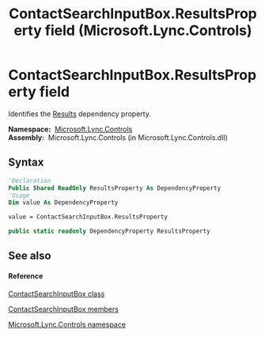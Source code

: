﻿---
title: ContactSearchInputBox.ResultsProperty field (Microsoft.Lync.Controls)
TOCTitle: ResultsProperty field
ms:assetid: F:Microsoft.Lync.Controls.ContactSearchInputBox.ResultsProperty_DI_3_UC_OCS14MrefLyncWPF
ms:mtpsurl: https://msdn.microsoft.com/en-us/library/microsoft.lync.controls.contactsearchinputbox.resultsproperty_di_3_uc_ocs14mreflyncwpf(v=office.15)
ms:contentKeyID: 48593520
ms.date: 07/28/2014
mtps_version: v=office.15
f1_keywords:
- Microsoft.Lync.Controls.ContactSearchInputBox.ResultsProperty
dev_langs:
- CSharp
- JScript
- VB
- other
---

# ContactSearchInputBox.ResultsProperty field

Identifies the [Results](contactsearchinputbox-results-property-microsoft-lync-controls_1.md) dependency property.

**Namespace:**  [Microsoft.Lync.Controls](microsoft-lync-controls-namespace_1.md)  
**Assembly:**  Microsoft.Lync.Controls (in Microsoft.Lync.Controls.dll)

## Syntax

``` vb
'Declaration
Public Shared ReadOnly ResultsProperty As DependencyProperty
'Usage
Dim value As DependencyProperty

value = ContactSearchInputBox.ResultsProperty
```

``` csharp
public static readonly DependencyProperty ResultsProperty
```

## See also

#### Reference

[ContactSearchInputBox class](contactsearchinputbox-class-microsoft-lync-controls_1.md)

[ContactSearchInputBox members](contactsearchinputbox-members-microsoft-lync-controls_1.md)

[Microsoft.Lync.Controls namespace](microsoft-lync-controls-namespace_1.md)

